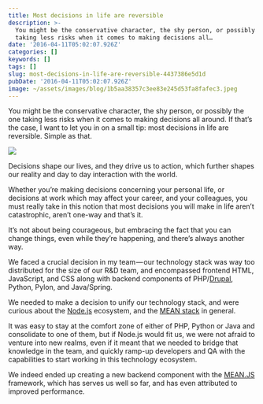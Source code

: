 ```yaml
---
title: Most decisions in life are reversible
description: >-
  You might be the conservative character, the shy person, or possibly the one
  taking less risks when it comes to making decisions all…
date: '2016-04-11T05:02:07.926Z'
categories: []
keywords: []
tags: []
slug: most-decisions-in-life-are-reversible-4437386e5d1d
pubDate: '2016-04-11T05:02:07.926Z'
image: ~/assets/images/blog/1b5aa38357c3ee83e245d53fa8fafec3.jpeg
---
```


You might be the conservative character, the shy person, or possibly the one taking less risks when it comes to making decisions all around. If that’s the case, I want to let you in on a small tip: most decisions in life are reversible. Simple as that.

![](/images/blog/1__HqY7KHfiHNN3jOKcw8sGgw.jpeg)

Decisions shape our lives, and they drive us to action, which further shapes our reality and day to day interaction with the world.

Whether you’re making decisions concerning your personal life, or decisions at work which may affect your career, and your colleagues, you must really take in this notion that most decisions you will make in life aren’t catastrophic, aren’t one-way and that’s it.

It’s not about being courageous, but embracing the fact that you can change things, even while they’re happening, and there’s always another way.

We faced a crucial decision in my team — our technology stack was way too distributed for the size of our R&D team, and encompassed frontend HTML, JavaScript, and CSS along with backend components of PHP/[Drupal](http://www.drupal.org), Python, Pylon, and Java/Spring.

We needed to make a decision to unify our technology stack, and were curious about the [Node.js](http://nodejs.org/) ecosystem, and the [MEAN stack](http://en.wikipedia.org/wiki/MEAN) in general.

It was easy to stay at the comfort zone of either of PHP, Python or Java and consolidate to one of them, but if Node.js would fit us, we were not afraid to venture into new realms, even if it meant that we needed to bridge that knowledge in the team, and quickly ramp-up developers and QA with the capabilities to start working in this technology ecosystem.

We indeed ended up creating a new backend component with the [MEAN.JS](http://meanjs.org/) framework, which has serves us well so far, and has even attributed to improved performance.
